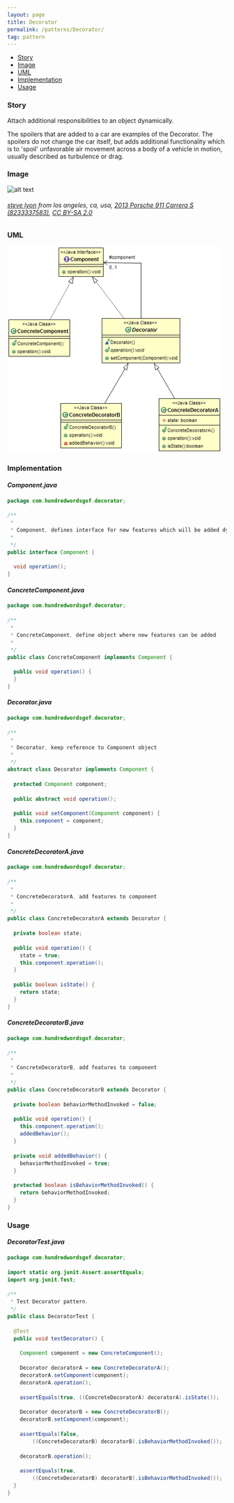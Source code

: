 ```yaml
---
layout: page
title: Decorator
permalink: /patterns/Decorator/
tag: pattern
---
```


* [Story](#Story)
* [Image](#Image)
* [UML](#UML)
* [Implementation](#Implementation)
* [Usage](#Usage)


###  <a id="Story"></a>Story 

Attach additional responsibilities to an object dynamically. 

The spoilers that are added to a car are examples of the Decorator.
The spoilers do not change the car itself, but adds additional functionality which is to 'spoil' unfavorable air movement across a body of a vehicle in motion, usually described as turbulence or drag.  





###  <a id="Image"></a>Image 


![alt text](http://www.design-patterns-stories.com/assets/img/image/decorator.jpg "Decorator")  
###### <a href="http://www.flickr.com/people/15779944@N00">steve lyon</a> from los angeles, ca, usa, <a href="https://commons.wikimedia.org/wiki/File:2013_Porsche_911_Carrera_S_(8233337583).jpg">2013 Porsche 911 Carrera S (8233337583)</a>, <a href="https://creativecommons.org/licenses/by-sa/2.0/legalcode">CC BY-SA 2.0</a>



###  <a id="UML"></a>UML
[![](/assets/img/uml/decorator.png)](/assets/img/uml/decorator.png)

###  <a id="Implementation"></a>Implementation 

#### *Component.java* 
```java 
package com.hundredwordsgof.decorator;

/**
 * 
 * Component, defines interface for new features which will be added dynamicaly
 *
 */
public interface Component {

  void operation();
}
```

#### *ConcreteComponent.java* 
```java 
package com.hundredwordsgof.decorator;

/**
 * 
 * ConcreteComponent, define object where new features can be added
 *
 */
public class ConcreteComponent implements Component {

  public void operation() {
  }
}
```

#### *Decorator.java* 
```java 
package com.hundredwordsgof.decorator;

/**
 * 
 * Decorator, keep reference to Component object
 *
 */
abstract class Decorator implements Component {

  protected Component component;

  public abstract void operation();

  public void setComponent(Component component) {
    this.component = component;
  }
}
```

#### *ConcreteDecoratorA.java* 
```java 
package com.hundredwordsgof.decorator;

/**
 * 
 * ConcreteDecoratorA, add features to component
 *
 */
public class ConcreteDecoratorA extends Decorator {

  private boolean state;

  public void operation() {
    state = true;
    this.component.operation();
  }

  public boolean isState() {
    return state;
  }
}
```

#### *ConcreteDecoratorB.java* 
```java 
package com.hundredwordsgof.decorator;

/**
 * 
 * ConcreteDecoratorB, add features to component
 *
 */
public class ConcreteDecoratorB extends Decorator {

  private boolean behaviorMethodInvoked = false;

  public void operation() {
    this.component.operation();
    addedBehavior();
  }

  private void addedBehavior() {
    behaviorMethodInvoked = true;
  }

  protected boolean isBehaviorMethodInvoked() {
    return behaviorMethodInvoked;
  }
}
```

###  <a id="Usage"></a>Usage 

#### *DecoratorTest.java* 
```java 
package com.hundredwordsgof.decorator;

import static org.junit.Assert.assertEquals;
import org.junit.Test;

/**
 * Test Decorator pattern.
 */
public class DecoratorTest {

  @Test
  public void testDecorator() {

    Component component = new ConcreteComponent();

    Decorator decoratorA = new ConcreteDecoratorA();
    decoratorA.setComponent(component);
    decoratorA.operation();

    assertEquals(true, ((ConcreteDecoratorA) decoratorA).isState());

    Decorator decoratorB = new ConcreteDecoratorB();
    decoratorB.setComponent(component);

    assertEquals(false,
        ((ConcreteDecoratorB) decoratorB).isBehaviorMethodInvoked());

    decoratorB.operation();

    assertEquals(true,
        ((ConcreteDecoratorB) decoratorB).isBehaviorMethodInvoked());
  }
}
```

